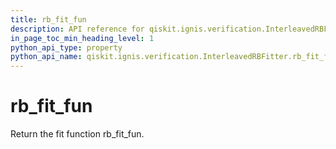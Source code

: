 ```yaml
---
title: rb_fit_fun
description: API reference for qiskit.ignis.verification.InterleavedRBFitter.rb_fit_fun
in_page_toc_min_heading_level: 1
python_api_type: property
python_api_name: qiskit.ignis.verification.InterleavedRBFitter.rb_fit_fun
---
```


# rb\_fit\_fun

Return the fit function rb\_fit\_fun.

